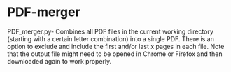 # PDF-merger
PDF_merger.py- Combines all PDF files in the current working directory (starting with a certain letter combination) into a single PDF.
There is an option to exclude and include  the first and/or last x pages in each file. Note that the output file might need to be opened in Chrome or Firefox and then downloaded again to work properly.
